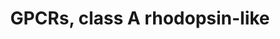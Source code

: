 ---
annotations:
- id: PW:0000125
  parent: signaling pathway
  type: Pathway Ontology
  value: G protein mediated signaling pathway
authors:
- Nsalomonis
- MaintBot
- AlexanderPico
- BruceConklin
- Khanspers
- Egonw
- Zari
- Eweitz
citedin:
- link: PMC8418865
  title: 'Copy Number Variants Captured by the Array Comparative Genomic Hybridization
    in a Cohort of Patients Affected with Hereditary Colorectal Cancer in Sri Lanka:
    The First CNV Analysis Study of the Hereditary Colorectal Cancer in the Sri Lankan
    Population (2021)'
- link: PMC7925531
  title: Identification of candidate genes and pathways in retinopathy of prematurity
    by whole exome sequencing of preterm infants enriched in phenotypic extremes (2021)
- link: PMC4936435
  title: Transcriptome Alterations In X-Irradiated Human Gingiva Fibroblasts (2016)
- link: 10.1177/11779322231155068
  title: 'New Insight Into Mechanisms of Hepatic Encephalopathy: An Integrative Analysis
    Approach to Identify Molecular Markers and Therapeutic Targets'
- link: 10.1016/j.compbiomed.2014.12.003
  title: Integrative epigenetic profiling analysis identifies DNA methylation changes
    associated with chronic alcohol consumption (2015)
- link: PMC10476796
  title: Demonstration of the impact of COVID-19 on metabolic associated fatty liver
    disease by bioinformatics and system biology approach (2023)
communities: []
description: This pathway was created using the GPCRDB (Horn et al., 1998), http://www.gpcr.org/7tm/
  (originally at http://www.cmbi.kun.nl/7tm/). The groupings are based on the GPCR
  phylogenetic tree available from the GPCRDB and the training sets used by Karchin
  et al. (Bioinformatics, 2002, pg. 147-159). The labels indicate children and grandchildren
  of the various classes of GPCRs as described by these references.  Proteins on this
  pathway have targeted assays available via the [CPTAC Assay Portal](https://assays.cancer.gov/available_assays?wp_id=WP455)
last-edited: 2025-03-03
ndex: e65a3ec1-8b5f-11eb-9e72-0ac135e8bacf
organisms:
- Homo sapiens
redirect_from:
- /index.php/Pathway:WP455
- /instance/WP455
- /instance/WP455_r137257
revision: r137257
schema-jsonld:
- '@context': https://schema.org/
  '@id': https://wikipathways.github.io/pathways/WP455.html
  '@type': Dataset
  creator:
    '@type': Organization
    name: WikiPathways
  description: This pathway was created using the GPCRDB (Horn et al., 1998), http://www.gpcr.org/7tm/
    (originally at http://www.cmbi.kun.nl/7tm/). The groupings are based on the GPCR
    phylogenetic tree available from the GPCRDB and the training sets used by Karchin
    et al. (Bioinformatics, 2002, pg. 147-159). The labels indicate children and grandchildren
    of the various classes of GPCRs as described by these references.  Proteins on
    this pathway have targeted assays available via the [CPTAC Assay Portal](https://assays.cancer.gov/available_assays?wp_id=WP455)
  keywords:
  - ADORA1
  - ADORA2A
  - ADORA2B
  - ADORA3
  - ADRA1A
  - ADRA1B
  - ADRA1D
  - ADRA2A
  - ADRA2B
  - ADRA2C
  - ADRB1
  - ADRB2
  - ADRB3
  - AGTR1
  - AGTR2
  - AGTRL1
  - AVPR1A
  - AVPR1B
  - AVPR2
  - Angiotensin II
  - BDKRB1
  - BDKRB2
  - BLR1
  - BRS3
  - Bradykinin
  - C3AR1
  - CCBP2
  - CCKAR
  - CCKBR
  - CCR1
  - CCR10
  - CCR2
  - CCR3
  - CCR4
  - CCR5
  - CCR6
  - CCR7
  - CCR8
  - CCR9
  - CCRL1
  - CCRL2
  - CHRM1
  - CHRM2
  - CHRM3
  - CHRM4
  - CHRM5
  - CMKLR1
  - CMKOR1
  - CNR1
  - CNR2
  - CX3CR1
  - CXCR3
  - CXCR4
  - CYSLTR1
  - CYSLTR2
  - DRD1
  - DRD2
  - DRD3
  - DRD4
  - DRD5
  - Dopamine
  - EDNRA
  - EDNRB
  - F2R
  - F2RL1
  - F2RL2
  - F2RL3
  - FPR1
  - FPRL1
  - FPRL2
  - FSHR
  - GALR1
  - GALR2
  - GALR3
  - GHSR
  - GPR1
  - GPR10
  - GPR109B
  - GPR12
  - GPR147
  - GPR15
  - GPR161
  - GPR17
  - GPR171
  - GPR173
  - GPR174
  - GPR18
  - GPR19
  - GPR20
  - GPR21
  - GPR22
  - GPR23
  - GPR24
  - GPR25
  - GPR27
  - GPR3
  - GPR30
  - GPR31
  - GPR32
  - GPR34
  - GPR35
  - GPR37
  - GPR37L1
  - GPR39
  - GPR4
  - GPR40
  - GPR41
  - GPR42
  - GPR43
  - GPR44
  - GPR45
  - GPR50
  - GPR52
  - GPR6
  - GPR63
  - GPR65
  - GPR68
  - GPR7
  - GPR74
  - GPR75
  - GPR77
  - GPR8
  - GPR81
  - GPR83
  - GPR85
  - GPR87
  - GPR92
  - GRPR
  - HCRTR1
  - HCRTR2
  - HRH1
  - HRH2
  - HRH3
  - HTR1A
  - HTR1B
  - HTR1D
  - HTR1E
  - HTR1F
  - HTR2A
  - HTR2B
  - HTR2C
  - HTR4
  - HTR5A
  - HTR6
  - HTR7
  - Histamine
  - IL8RA
  - IL8RB
  - LHCGR
  - LTB4R
  - MAS1
  - MAS1L
  - MC1R
  - MC2R
  - MC3R
  - MC4R
  - MC5R
  - MLNR
  - MTNR1A
  - MTNR1B
  - Melatonin
  - NMBR
  - NMUR1
  - NMUR2
  - NPY1R
  - NPY2R
  - NPY5R
  - NPY6R
  - NTSR1
  - NTSR2
  - OPN1LW
  - OPN1MW
  - OPN1SW
  - OPN3
  - OPN4
  - OPRD1
  - OPRK1
  - OPRL1
  - OPRM1
  - OR10A4
  - OR10A5
  - OR10H1
  - OR10H2
  - OR10H3
  - OR10J1
  - OR11A1
  - OR12D3
  - OR1A1
  - OR1A2
  - OR1C1
  - OR1D2
  - OR1D4
  - OR1D5
  - OR1E1
  - OR1E2
  - OR1F1
  - OR1G1
  - OR1I1
  - OR1Q1
  - OR2A4
  - OR2AG1
  - OR2B2
  - OR2B3
  - OR2B6
  - OR2C1
  - OR2D2
  - OR2F1
  - OR2F2
  - OR2H1
  - OR2H2
  - OR2J1
  - OR2J2
  - OR2J3
  - OR2N1P
  - OR2S2
  - OR2T1
  - OR2W1
  - OR3A1
  - OR3A2
  - OR3A3
  - OR3A4
  - OR5F1
  - OR5I1
  - OR5U1
  - OR5V1
  - OR6A2
  - OR6B1
  - OR7A10
  - OR7A17
  - OR7A5
  - OR7C1
  - OR7C2
  - OR8B8
  - OR8D2
  - OXTR
  - Opioid
  - P2RY1
  - P2RY10
  - P2RY11
  - P2RY12
  - P2RY13
  - P2RY14
  - P2RY2
  - P2RY4
  - P2RY5
  - P2RY6
  - PPYR1
  - PTAFR
  - PTGDR
  - PTGER1
  - PTGER2
  - PTGER3
  - PTGER4
  - PTGFR
  - PTGIR
  - Prostaglandin
  - Q9UDD9
  - RHO
  - RRH
  - Rgr
  - SSTR1
  - SSTR2
  - SSTR3
  - SSTR4
  - SSTR5
  - SUCNR1
  - Serotonin
  - Somatostatin
  - TBXA2R
  - TRHR
  - XCR1
  license: CC0
  name: GPCRs, class A rhodopsin-like
seo: CreativeWork
title: GPCRs, class A rhodopsin-like
wpid: WP455
---